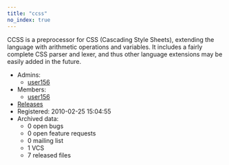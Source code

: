 ```yaml
---
title: "ccss"
no_index: true
---
```


CCSS is a preprocessor for CSS (Cascading Style Sheets), extending the language with arithmetic operations and variables.  It includes a fairly complete CSS parser and lexer, and thus other language extensions may be easily added in the future.


* Admins:
  * [user156](/users/user156)
* Members:
  * [user156](/users/user156)
* [Releases](https://download.ocamlcore.org/ccss)
* Registered: 2010-02-25 15:04:55
* Archived data:
  * 0 open bugs
  * 0 open feature requests
  * 0 mailing list
  * 1 VCS
  * 7 released files

